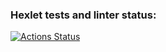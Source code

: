 ### Hexlet tests and linter status:
[![Actions Status](https://github.com/GearSL/java-project-78/workflows/hexlet-check/badge.svg)](https://github.com/GearSL/java-project-78/actions)